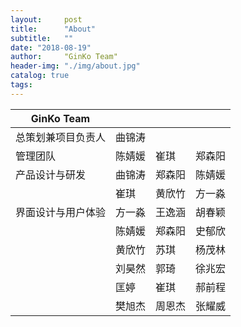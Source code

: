 ```yaml
---
layout:     post
title:      "About"
subtitle:   ""
date: "2018-08-19"
author:     "GinKo Team"
header-img: "./img/about.jpg"
catalog: true
tags:
---
```


<table class="table" contenteditable="true">
	<thead>
		<tr>
			<th>GinKo Team</th>
			<th></th>
			<th></th>
			<th></th>
		</tr>
	</thead>
	<tbody>
		<tr>
			<td>总策划兼项目负责人</td>
			<td>曲锦涛</td>
			<td></td>
			<td></td>
		</tr>
		<tr >
			<td>管理团队</td>
			<td>陈婧媛</td>
			<td>崔琪</td>
			<td>郑森阳</td>
		</tr>
		<tr>
			<td>产品设计与研发</td>
			<td>曲锦涛</td>
			<td>郑森阳</td>
			<td>陈婧媛</td>
		</tr>
		<tr>
			<td></td>
			<td>崔琪</td>
			<td>黄欣竹</td>
			<td>方一淼</td>
		</tr>
		<tr>
			<td>界面设计与用户体验</td>
			<td>方一淼</td>
			<td>王逸涵</td>
			<td>胡春颖</td>
		</tr>
		<tr>
			<td></td>
			<td>陈婧媛</td>
			<td>郑森阳</td>
			<td>史郁欣</td>
		</tr>
		<tr>
			<td></td>
			<td>黄欣竹</td>
			<td>苏琪</td>
			<td>杨茂林</td>
		</tr>
		<tr>
			<td></td>
			<td>刘昊然</td>
			<td>郭琦</td>
			<td>徐兆宏</td>
		</tr>
		<tr>
			<td></td>
			<td>匡婷</td>
			<td>崔琪</td>
			<td>郝前程</td>
		</tr>
		<tr>
			<td></td>
			<td>樊旭杰</td>
			<td>周恩杰</td>
			<td>张耀威</td>
		</tr>
	</tbody>
</table>
